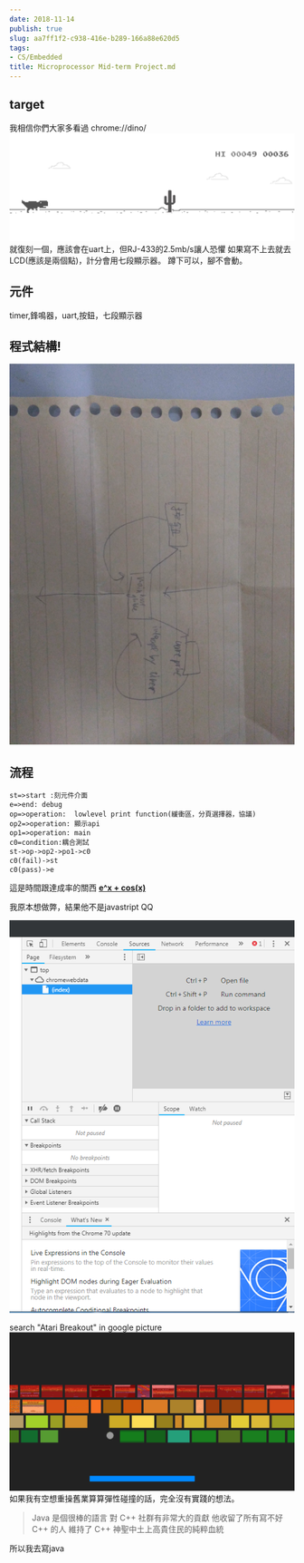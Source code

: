 ```yaml
---
date: 2018-11-14
publish: true
slug: aa7ff1f2-c938-416e-b289-166a88e620d5
tags:
- CS/Embedded
title: Microprocessor Mid-term Project.md
---
```

## target

我相信你們大家多看過
chrome://dino/
![](../d54de913-acd6-4c83-9f6c-7dee81c6177a.jpg)
就復刻一個，應該會在uart上，但RJ-433的2.5mb/s讓人恐懼
如果寫不上去就去LCD(應該是兩個點)，計分會用七段顯示器。
蹲下可以，腳不會動。

## 元件

timer,鋒鳴器，uart,按鈕，七段顯示器

## 程式結構!

![](../7d9b664d-2a14-48b6-9f71-8fa046403f55.jpg)

## 流程

```flow
st=>start :刻元件介面
e=>end: debug
op=>operation:  lowlevel print function(緩衝區，分頁選擇器，協議)
op2=>operation: 顯示api
op1=>operation: main
c0=condition:耦合測試
st->op->op2->po1->c0
c0(fail)->st
c0(pass)->e
```

這是時間跟達成率的關西 **[e^x + cos(x)](https://www.wolframalpha.com/input/?i=e%5Ex%2Bcosx)**

我原本想做弊，結果他不是javastript QQ

![](../2efa92c2-541e-40c6-a356-9470a6187163.png)

search "Atari Breakout" in google  picture
![](../1d11e82a-0cf9-4b84-9ef1-051e0d7b8686.png)
如果我有空想重操舊業算算彈性碰撞的話，完全沒有實踐的想法。

> Java 是個很棒的語言
> 對 C++ 社群有非常大的貢獻
> 他收留了所有寫不好 C++ 的人
> 維持了 C++ 神聖中土上高貴住民的純粹血統



所以我去寫java
